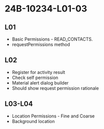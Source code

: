 # 24B-10234-L01-03


## L01
- Basic Permissions - READ_CONTACTS.
- requestPermissions method

## L02
- Register for activity result
- Check self permission
- Material alert dialog builder
- Should show request permission rationale

## L03-L04
- Location Permissions - Fine and Coarse
- Background location